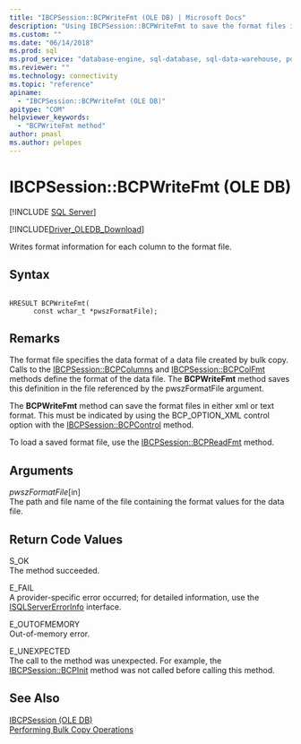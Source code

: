 ```yaml
---
title: "IBCPSession::BCPWriteFmt (OLE DB) | Microsoft Docs"
description: "Using IBCPSession::BCPWriteFmt to save the format files in either xml or text format (OLE DB)"
ms.custom: ""
ms.date: "06/14/2018"
ms.prod: sql
ms.prod_service: "database-engine, sql-database, sql-data-warehouse, pdw"
ms.reviewer: ""
ms.technology: connectivity
ms.topic: "reference"
apiname: 
  - "IBCPSession::BCPWriteFmt (OLE DB)"
apitype: "COM"
helpviewer_keywords: 
  - "BCPWriteFmt method"
author: pmasl
ms.author: pelopes
---
```

# IBCPSession::BCPWriteFmt (OLE DB)
[!INCLUDE [SQL Server](../../../includes/applies-to-version/sql-asdb-asdbmi-asdw-pdw.md)]

[!INCLUDE[Driver_OLEDB_Download](../../../includes/driver_oledb_download.md)]

  Writes format information for each column to the format file.  
  
## Syntax  
  
```  
  
HRESULT BCPWriteFmt(   
      const wchar_t *pwszFormatFile);  
```  
  
## Remarks  
 The format file specifies the data format of a data file created by bulk copy. Calls to the [IBCPSession::BCPColumns](../../oledb/ole-db-interfaces/ibcpsession-bcpcolumns-ole-db.md) and [IBCPSession::BCPColFmt](../../oledb/ole-db-interfaces/ibcpsession-bcpcolfmt-ole-db.md) methods define the format of the data file. The **BCPWriteFmt** method saves this definition in the file referenced by the pwszFormatFile argument.  
  
 The **BCPWriteFmt** method can save the format files in either xml or text format. This must be indicated by using the BCP_OPTION_XML control option with the [IBCPSession::BCPControl](../../oledb/ole-db-interfaces/ibcpsession-bcpcontrol-ole-db.md) method.  
  
 To load a saved format file, use the [IBCPSession::BCPReadFmt](../../oledb/ole-db-interfaces/ibcpsession-bcpreadfmt-ole-db.md) method.  
  
## Arguments  
 *pwszFormatFile*[in]  
 The path and file name of the file containing the format values for the data file.  
  
## Return Code Values  
 S_OK  
 The method succeeded.  
  
 E_FAIL  
 A provider-specific error occurred; for detailed information, use the [ISQLServerErrorInfo](https://msdn.microsoft.com/library/a8323b5c-686a-4235-a8d2-bda43617b3a1) interface.  
  
 E_OUTOFMEMORY  
 Out-of-memory error.  
  
 E_UNEXPECTED  
 The call to the method was unexpected. For example, the [IBCPSession::BCPInit](../../oledb/ole-db-interfaces/ibcpsession-bcpinit-ole-db.md) method was not called before calling this method.  
  
## See Also  
 [IBCPSession &#40;OLE DB&#41;](../../oledb/ole-db-interfaces/ibcpsession-ole-db.md)   
 [Performing Bulk Copy Operations](../../oledb/features/performing-bulk-copy-operations.md) 
  
  
